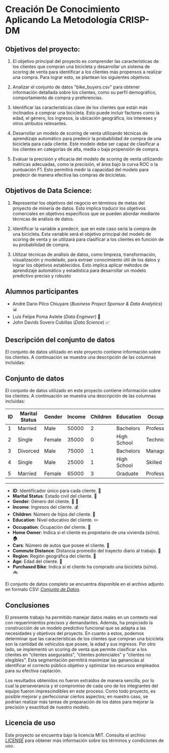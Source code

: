# Creación De Conocimiento Aplicando La Metodología CRISP-DM

## Objetivos del proyecto:

1. El objetivo principal del proyecto es comprender las características de los clientes que compran una bicicleta y desarrollar un sistema de scoring de venta para identificar a los clientes más propensos a realizar una compra. Para lograr esto, se plantean los siguientes objetivos:

2. Analizar el conjunto de datos "bike_buyers.csv" para obtener información detallada sobre los clientes, como su perfil demográfico, comportamiento de compra y preferencias.

3. Identificar las características clave de los clientes que están más inclinados a comprar una bicicleta. Esto puede incluir factores como la edad, el género, los ingresos, la ubicación geográfica, los intereses y otros atributos relevantes.

4. Desarrollar un modelo de scoring de venta utilizando técnicas de aprendizaje automático para predecir la probabilidad de compra de una bicicleta para cada cliente. Este modelo debe ser capaz de clasificar a los clientes en categorías de alta, media o baja propensión de compra.

5. Evaluar la precisión y eficacia del modelo de scoring de venta utilizando métricas adecuadas, como la precisión, el área bajo la curva ROC o la puntuación F1. Esto permitirá medir la capacidad del modelo para predecir de manera efectiva las compras de bicicletas.

## Objetivos de Data Science:

1. Representar los objetivos del negocio en términos de metas del proyecto de minería de datos. Esto implica traducir los objetivos comerciales en objetivos específicos que se pueden abordar mediante técnicas de análisis de datos.

2. Identificar la variable a predecir, que en este caso sería la compra de una bicicleta. Esta variable será el objetivo principal del modelo de scoring de venta y se utilizará para clasificar a los clientes en función de su probabilidad de compra.

3. Utilizar técnicas de análisis de datos, como limpieza, transformación, visualización y modelado, para extraer conocimiento útil de los datos y lograr los objetivos establecidos. Esto implica aplicar métodos de aprendizaje automático y estadística para desarrollar un modelo predictivo preciso y robusto


## Alumnos participantes
- André Dario Pilco Chiuyare (*Business Project Sponsor & Data Analytics*) :bar_chart:
- Luis Felipe Poma Astete (*Data Engineer*) :bookmark_tabs:
- John Davids Sovero Cubillas (*Data Science*) :chart_with_upwards_trend: 

## Descripción del conjunto de datos
El conjunto de datos utilizado en este proyecto contiene información sobre los clientes. A continuación se muestra una descripción de las columnas incluidas:

## Conjunto de datos

El conjunto de datos utilizado en este proyecto contiene información sobre los clientes. A continuación se muestra una descripción de las columnas incluidas:

| ID  | Marital Status | Gender | Income | Children | Education   | Occupation   | Home Owner | Cars | Commute Distance | Region | Age | Purchased Bike |
| --- | -------------- | ------ | ------ | -------- | ----------- | ------------ | ---------- | ---- | ---------------- | ------ | --- | -------------- |
| 1   | Married        | Male   | 50000  | 2        | Bachelors   | Professional | Yes        | 1    | Short            | East   | 35  | Yes            |
| 2   | Single         | Female | 35000  | 0        | High School | Technician   | No         | 2    | Medium           | West   | 28  | No             |
| 3   | Divorced       | Male   | 75000  | 1        | Bachelors   | Management   | Yes        | 3    | Long             | South  | 42  | Yes            |
| 4   | Single         | Male   | 25000  | 1        | High School | Skilled      | No         | 0    | Short            | North  | 30  | No             |
| 5   | Married        | Female | 65000  | 3        | Graduate    | Professional | Yes        | 2    | Long             | West   | 38  | Yes            |

---

- **ID**: Identificador único para cada cliente. :1234:
- **Marital Status**: Estado civil del cliente. :couple:
- **Gender**: Género del cliente. :woman: :man:
- **Income**: Ingresos del cliente. :moneybag:
- **Children**: Número de hijos del cliente. :baby:
- **Education**: Nivel educativo del cliente. :pencil2:
- **Occupation**: Ocupación del cliente. :construction_worker:
- **Home Owner**: Indica si el cliente es propietario de una vivienda (sí/no). :house:
- **Cars**: Número de autos que posee el cliente. :car:
- **Commute Distance**: Distancia promedio del trayecto diario al trabajo. :straight_ruler:
- **Region**: Región geográfica del cliente. :japan:
- **Age**: Edad del cliente. :date:
- **Purchased Bike**: Indica si el cliente ha comprado una bicicleta (sí/no). :bike:

El conjunto de datos completo se encuentra disponible en el archivo adjunto en formato CSV: *[Conjunto de Datos](/data/bike_buyers.csv)*.


## Conclusiones
El presente trabajo ha permitido manejar datos reales en un contexto real con requerimientos precisos y demandantes. Además, ha propiciado la construcción de un modelo predictivo funcional que se adapta a las necesidades y objetivos del proyecto. En cuanto a estos, podemos determinar que las características de los clientes que compran una bicicleta son la cantidad de vehículos que posee, la edad y sus ingresos. Por otro lado, se implementó un scoring de venta que permite clasificar a los clientes en “clientes asegurados”, “clientes potenciales” y “clientes no elegibles”. Esta segmentación permitirá maximizar las ganancias al identificar el correcto público objetivo y optimizar los recursos empleados para su efectiva captación. 


Los resultados obtenidos no fueron extraídos de manera sencilla, por lo cual la perseverancia y el compromiso de cada uno de los integrantes del equipo fueron imprescindibles en este proceso. Como todo proyecto, es posible mejorar y perfeccionar ciertos aspectos; en nuestro caso, se podrían realizar más tareas de preparación de los datos para mejorar la precisión y exactitud de nuestro modelo.	

## Licencia de uso
Este proyecto se encuentra bajo la licencia MIT. Consulta el archivo *[LICENSE](/LICENSE)* para obtener más información sobre los términos y condiciones de uso.

